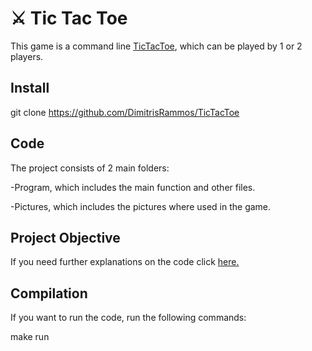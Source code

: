 # :crossed_swords: Tic Tac Toe

This game is a command line [TicTacToe](https://en.wikipedia.org/wiki/Tic-tac-toe), which can be played by 1 or 2 players.

## Install

git clone https://github.com/DimitrisRammos/TicTacToe

## Code
The project consists of 2 main folders: 

-Program, which includes the main function and other files.

-Pictures, which includes the pictures where used in the game.

## Project Objective
If you need further explanations on the code click [here.](https://github.com/DimitrisRammos/Role_Playing_Game/blob/main/Readme)

## Compilation
If you want to run the code, run the following commands:

make run
